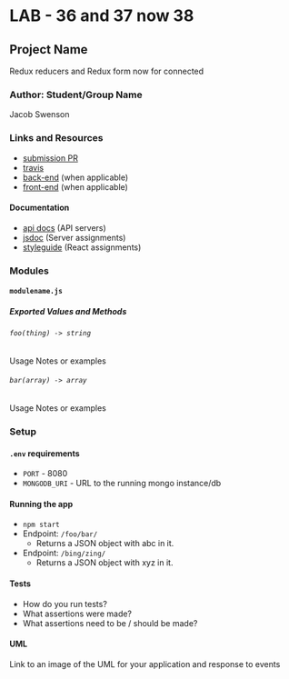 # LAB - 36 and 37 now 38

## Project Name
Redux reducers and Redux form now for connected 
### Author: Student/Group Name
Jacob Swenson
### Links and Resources
* [submission PR](https://github.com/DeltaVSwenson/lab-37/pull/3)
* [travis]()
* [back-end](http://xyz.com) (when applicable)
* [front-end](https://priceless-banach-e9d125.netlify.com/) (when applicable)

#### Documentation
* [api docs]() (API servers)
* [jsdoc](http://xyz.com) (Server assignments)
* [styleguide](http://xyz.com) (React assignments)

### Modules
#### `modulename.js`
##### Exported Values and Methods

###### `foo(thing) -> string`
Usage Notes or examples

###### `bar(array) -> array`
Usage Notes or examples

### Setup
#### `.env` requirements
* `PORT` - 8080
* `MONGODB_URI` - URL to the running mongo instance/db

#### Running the app
* `npm start`
* Endpoint: `/foo/bar/`
  * Returns a JSON object with abc in it.
* Endpoint: `/bing/zing/`
  * Returns a JSON object with xyz in it.
  
#### Tests
* How do you run tests?
* What assertions were made?
* What assertions need to be / should be made?

#### UML
Link to an image of the UML for your application and response to events